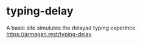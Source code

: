 # typing-delay
 A basic site simulutes the delayad typing experince. https://armagan.rest/typing-delay
